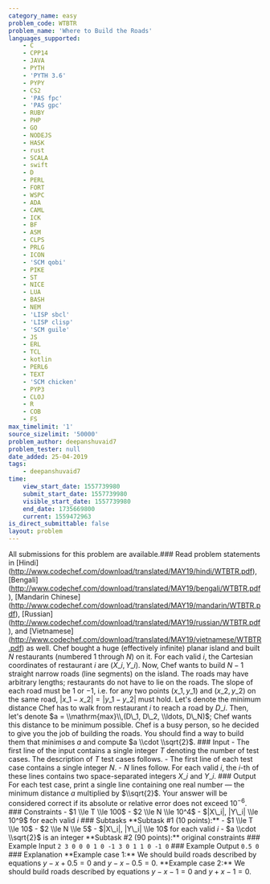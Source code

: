```yaml
---
category_name: easy
problem_code: WTBTR
problem_name: 'Where to Build the Roads'
languages_supported:
    - C
    - CPP14
    - JAVA
    - PYTH
    - 'PYTH 3.6'
    - PYPY
    - CS2
    - 'PAS fpc'
    - 'PAS gpc'
    - RUBY
    - PHP
    - GO
    - NODEJS
    - HASK
    - rust
    - SCALA
    - swift
    - D
    - PERL
    - FORT
    - WSPC
    - ADA
    - CAML
    - ICK
    - BF
    - ASM
    - CLPS
    - PRLG
    - ICON
    - 'SCM qobi'
    - PIKE
    - ST
    - NICE
    - LUA
    - BASH
    - NEM
    - 'LISP sbcl'
    - 'LISP clisp'
    - 'SCM guile'
    - JS
    - ERL
    - TCL
    - kotlin
    - PERL6
    - TEXT
    - 'SCM chicken'
    - PYP3
    - CLOJ
    - R
    - COB
    - FS
max_timelimit: '1'
source_sizelimit: '50000'
problem_author: deepanshuvaid7
problem_tester: null
date_added: 25-04-2019
tags:
    - deepanshuvaid7
time:
    view_start_date: 1557739980
    submit_start_date: 1557739980
    visible_start_date: 1557739980
    end_date: 1735669800
    current: 1559472963
is_direct_submittable: false
layout: problem
---
```

All submissions for this problem are available.\### Read problem statements in \[Hindi\](http://www.codechef.com/download/translated/MAY19/hindi/WTBTR.pdf), \[Bengali\](http://www.codechef.com/download/translated/MAY19/bengali/WTBTR.pdf), \[Mandarin Chinese\](http://www.codechef.com/download/translated/MAY19/mandarin/WTBTR.pdf), \[Russian\](http://www.codechef.com/download/translated/MAY19/russian/WTBTR.pdf), and \[Vietnamese\](http://www.codechef.com/download/translated/MAY19/vietnamese/WTBTR.pdf) as well. Chef bought a huge (effectively infinite) planar island and built $N$ restaurants (numbered $1$ through $N$) on it. For each valid $i$, the Cartesian coordinates of restaurant $i$ are $(X\_i, Y\_i)$. Now, Chef wants to build $N-1$ straight narrow roads (line segments) on the island. The roads may have arbitrary lengths; restaurants do not have to lie on the roads. The slope of each road must be $1$ or $-1$, i.e. for any two points $(x\_1, y\_1)$ and $(x\_2, y\_2)$ on the same road, $|x\_1-x\_2| = |y\_1-y\_2|$ must hold. Let's denote the minimum distance Chef has to walk from restaurant $i$ to reach a road by $D\_i$. Then, let's denote $a = \\mathrm{max}\\,(D\_1, D\_2, \\ldots, D\_N)$; Chef wants this distance to be minimum possible. Chef is a busy person, so he decided to give you the job of building the roads. You should find a way to build them that minimises $a$ and compute $a \\cdot \\sqrt{2}$. ### Input - The first line of the input contains a single integer $T$ denoting the number of test cases. The description of $T$ test cases follows. - The first line of each test case contains a single integer $N$. - $N$ lines follow. For each valid $i$, the $i$-th of these lines contains two space-separated integers $X\_i$ and $Y\_i$. ### Output For each test case, print a single line containing one real number — the minimum distance $a$ multiplied by $\\sqrt{2}$. Your answer will be considered correct if its absolute or relative error does not exceed $10^{-6}$. ### Constraints - $1 \\le T \\le 100$ - $2 \\le N \\le 10^4$ - $|X\_i|, |Y\_i| \\le 10^9$ for each valid $i$ ### Subtasks \*\*Subtask #1 (10 points):\*\* - $1 \\le T \\le 10$ - $2 \\le N \\le 5$ - $|X\_i|, |Y\_i| \\le 10$ for each valid $i$ - $a \\cdot \\sqrt{2}$ is an integer \*\*Subtask #2 (90 points):\*\* original constraints ### Example Input ``` 2 3 0 0 0 1 0 -1 3 0 1 1 0 -1 0 ``` ### Example Output ``` 0.5 0 ``` ### Explanation \*\*Example case 1:\*\* We should build roads described by equations $y-x+0.5 = 0$ and $y-x-0.5 = 0$. \*\*Example case 2:\*\* We should build roads described by equations $y-x-1 = 0$ and $y+x-1 = 0$.
